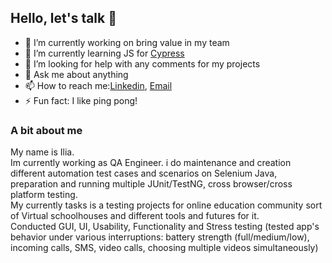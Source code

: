 ## Hello, let's talk 👋



- 🔭 I’m currently working on bring value in my team  
- 🌱 I’m currently learning JS for [Cypress](https://www.npmjs.com/package/cypress-downloadfile)
- 🤔 I’m looking for help with any comments for my projects 
- 💬 Ask me about anything
- 📫 How to reach me:[Linkedin](https://www.linkedin.com/in/ilia-pavlov-ny34722/), [Email](iliapavlov314@gmail.com)
- ⚡ Fun fact: I like ping pong!


### A bit about me
My name is Ilia.<br/> 
  Im currently working as QA Engineer. i do maintenance and creation different automation test cases and scenarios on Selenium Java, preparation and running multiple JUnit/TestNG, cross browser/cross platform  testing.  
  My currently tasks is a testing projects for online education community sort of Virtual schoolhouses and different tools and futures for it.<br/> 
  Conducted GUI, UI, Usability, Functionality and Stress testing (tested app's behavior under various interruptions: battery strength (full/medium/low), incoming calls, SMS, video calls, choosing multiple videos simultaneously)


